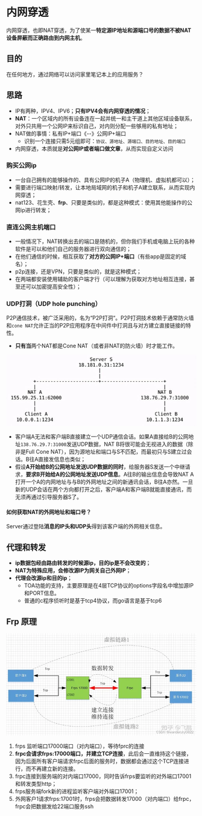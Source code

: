 # 内网穿透

内网穿透，也即NAT穿透，为了使某一**特定源IP地址和源端口号的数据不被NAT设备屏蔽而正确路由到内网主机**。



## 目的

在任何地方，通过网络可以访问家里笔记本上的应用服务？



## 思路

- IP有两种，IPV4、IPV6；**只有IPV4会有内网穿透的情况**；
- **NAT**：一个区域内的所有设备连在一起并统一和主干道上其他区域设备联系，对外只共用一个公网IP来标识自己，对内则分配一些够用的私有地址；
- NAT做的事情：私有IP+端口《--》公网IP+端口
  - 识别一个连接只需5元组即可：`协议、源地址、源端口、目的地址、目的端口`
- 内网穿透，本质就是**对公网IP或者端口做文章**，从而实现自定义访问



### 购买公网ip

- 一台自己拥有的能够操作的、具有公网IP的机子A（物理机、虚拟机都可以）；
- 需要进行端口映射/转发，让本地局域网的机子和机子A建立联系，从而实现内网穿透；
- nat123、花生壳、**frp**、只要是类似的，都是这种模式：使用其他能操作的公网ip进行转发；



### 直连公网主机端口

- 一般情况下，NAT转换出去的端口是随机的，但你我们手机或电脑上玩的各种软件是可以和他们自己的服务器进行双向通信的；
- 在他们通信的时候，相互获取了**对方的公网IP+端口**（有些app是固定的域名）；
- p2p连接，还是VPN，只要是类似的，就是这种模式；
- 在两端都安装使用辅助的客户端才行（可以理解为获取对方地址相互连接，甚至还可以加密提高安全性）；



### UDP打洞（UDP hole punching）

P2P通信技术，被广泛采用的，名为“P2P打洞“。P2P打洞技术依赖于通常防火墙和`cone NAT`允许正当的P2P应用程序在中间件中打洞且与对方建立直接链接的特性。

- **只有当**两个NAT都是Cone NAT（或者非NAT的防火墙）时才能工作。

![udp_hole](./pics/udp_hole.png)

- 客户端A无法和客户端B直接建立一个UDP通信会话。如果A直接给B的公网地址`138.76.29.7:31000`发送UDP数据，NAT B将很可能会无视进入的数据（除非是Full Cone NAT），因为源地址和端口与S不匹配，而最初只与S建立过会话。B往A直接发信息也类似；
- 假设**A开始给B的公网地址发送UDP数据的同时**，给服务器S发送一个中继请求，**要求B开始给A的公网地址发送UDP信息**。A往B的输出信息会导致NAT A打开一个A的内网地址与与B的外网地址之间的新通讯会话，B往A亦然。一旦新的UDP会话在两个方向都打开之后，客户端A和客户端B就能直接通讯，而无须再通过引导服务器S了。

#### 如何获取NAT的外网地址和端口号？

Server通过登陆**消息的IP头和UDP头**得到该客户端的外网相关信息。



## 代理和转发

- **ip数据包经由路由转发的时候源ip，目的ip是不会改变的**；
- **NAT为特殊应用，会修改源IP为网关自己外网IP**；
- **代理会改源ip和目的ip**；
  - TOA功能的支持，主要原理是在4层TCP协议的options字段名中增加源IP和PORT信息。
  - 普通的c程序侦听时是基于tcp4协议，而go语言是基于tcp6



## Frp  原理

![img](pics/v2-56b66e7e7679b9001517fc421652877b_720w.webp)

1. frps 监听端口17000端口（对内端口），等待fprc的连接
2. **frpc会请求frps:17000端口，并建立TCP连接**，此后会一直维持这个链接， 因为后面所有客户端请求frpc后面的服务时，数据都会通过这个TCP连接进行，而不再建立新的连接。
3. frpc连接到服务端的对内端口17000，同时告诉frps要监听的对外端口17001和转发类型http；
4. frps服务端fork新的进程监听客户端对外端口17001；
5. 外网客户1请求frps:17001时，frps会把数据转发17000（对内端口）给frpc，frpc会把数据发给22端口服务ssh
